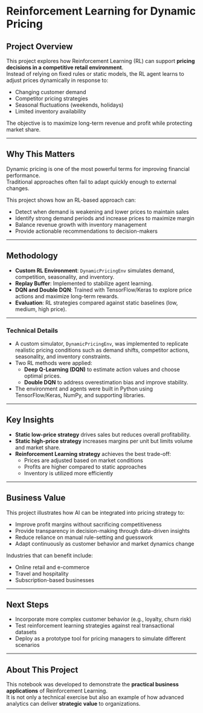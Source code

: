 # Reinforcement Learning for Dynamic Pricing

## Project Overview
This project explores how Reinforcement Learning (RL) can support **pricing decisions in a competitive retail environment**.  
Instead of relying on fixed rules or static models, the RL agent learns to adjust prices dynamically in response to:

- Changing customer demand  
- Competitor pricing strategies  
- Seasonal fluctuations (weekends, holidays)  
- Limited inventory availability  

The objective is to maximize long-term revenue and profit while protecting market share.

---

## Why This Matters
Dynamic pricing is one of the most powerful terms for improving financial performance.  
Traditional approaches often fail to adapt quickly enough to external changes.  

This project shows how an RL-based approach can:  
- Detect when demand is weakening and lower prices to maintain sales  
- Identify strong demand periods and increase prices to maximize margin  
- Balance revenue growth with inventory management  
- Provide actionable recommendations to decision-makers  

---
## Methodology
- **Custom RL Environment**: `DynamicPricingEnv` simulates demand, competition, seasonality, and inventory.  
- **Replay Buffer**: Implemented to stabilize agent learning.  
- **DQN and Double DQN**: Trained with TensorFlow/Keras to explore price actions and maximize long-term rewards.  
- **Evaluation**: RL strategies compared against static baselines (low, medium, high price).  
---
### Technical Details
- A custom simulator, `DynamicPricingEnv`, was implemented to replicate realistic pricing conditions such as demand shifts, competitor actions, seasonality, and inventory constraints.  
- Two RL methods were applied:  
  - **Deep Q-Learning (DQN)** to estimate action values and choose optimal prices.  
  - **Double DQN** to address overestimation bias and improve stability.  
- The environment and agents were built in Python using TensorFlow/Keras, NumPy, and supporting libraries.  
---

## Key Insights
- **Static low-price strategy** drives sales but reduces overall profitability.  
- **Static high-price strategy** increases margins per unit but limits volume and market share.  
- **Reinforcement Learning strategy** achieves the best trade-off:  
  - Prices are adjusted based on market conditions  
  - Profits are higher compared to static approaches  
  - Inventory is utilized more efficiently  

---

## Business Value
This project illustrates how AI can be integrated into pricing strategy to:  
- Improve profit margins without sacrificing competitiveness  
- Provide transparency in decision-making through data-driven insights  
- Reduce reliance on manual rule-setting and guesswork  
- Adapt continuously as customer behavior and market dynamics change  

Industries that can benefit include:  
- Online retail and e-commerce  
- Travel and hospitality  
- Subscription-based businesses  

---

## Next Steps
- Incorporate more complex customer behavior (e.g., loyalty, churn risk)  
- Test reinforcement learning strategies against real transactional datasets  
- Deploy as a prototype tool for pricing managers to simulate different scenarios  

---

## About This Project
This notebook was developed to demonstrate the **practical business applications** of Reinforcement Learning.  
It is not only a technical exercise but also an example of how advanced analytics can deliver **strategic value** to organizations.
